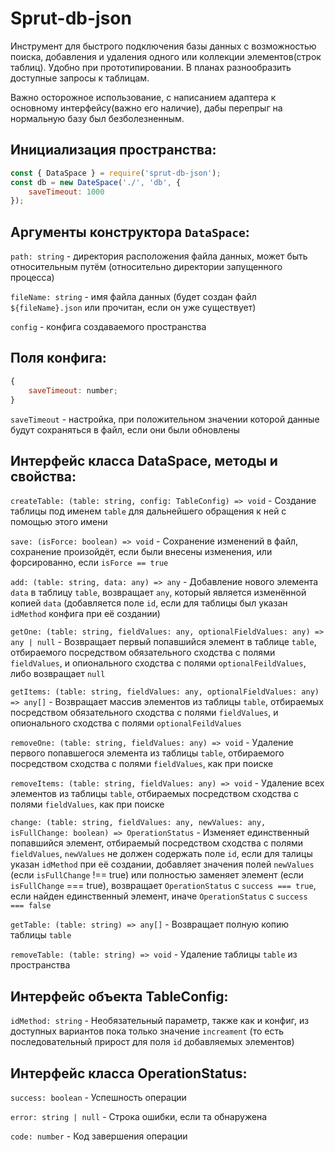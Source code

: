 # Sprut-db-json

Инструмент для быстрого подключения базы данных с возможностью поиска, добавления и удаления одного или коллекции элементов(строк таблиц). Удобно при прототипировании. В планах разнообразить доступные запросы к таблицам.

Важно осторожное использование, с написанием адаптера к основному интерфейсу(важно его наличие), дабы перепрыг на нормальную базу был безболезненным.

## Инициализация пространства:

```js
const { DataSpace } = require('sprut-db-json');
const db = new DateSpace('./', 'db', {
    saveTimeout: 1000
});
```

## Аргументы конструктора ```DataSpace```:

```path: string``` - директория расположения файла данных, может быть относительным путём (относительно директории запущенного процесса)

```fileName: string``` - имя файла данных (будет создан файл ```${fileName}.json``` или прочитан, если он уже существует)

```config``` - конфига создаваемого пространства

## Поля конфига:

```js
{
    saveTimeout: number;
}
```

```saveTimeout``` - настройка, при положительном значении которой данные будут сохраняться в файл, если они были обновлены

## Интерфейс класса DataSpace, методы и свойства:

```createTable: (table: string, config: TableConfig) => void``` - Создание таблицы под именем ```table``` для дальнейшего обращения к ней с помощью этого имени

```save: (isForce: boolean) => void``` - Сохранение изменений в файл, сохранение произойдёт, если были внесены изменения, или форсированно, если ```isForce == true```

```add: (table: string, data: any) => any``` - Добавление нового элемента ```data``` в таблицу ```table```, возвращает ```any```, который является изменённой копией ```data``` (добавляется поле ```id```, если для таблицы был указан ```idMethod``` конфига при её создании)

```getOne: (table: string, fieldValues: any, optionalFieldValues: any) => any | null``` - Возвращает первый попавшийся элемент в таблице ```table```, отбираемого посредством обязательного сходства с полями ```fieldValues```, и опионального сходства с полями ```optionalFeildValues```, либо возвращает ```null```

```getItems: (table: string, fieldValues: any, optionalFieldValues: any) => any[]``` - Возвращает массив элементов из таблицы ```table```, отбираемых посредством обязательного сходства с полями ```fieldValues```, и опионального сходства с полями ```optionalFeildValues```

```removeOne: (table: string, fieldValues: any) => void``` - Удаление первого попавшегося элемента из таблицы ```table```, отбираемого посредством сходства с полями ```fieldValues```, как при поиске

```removeItems: (table: string, fieldValues: any) => void``` - Удаление всех элементов из таблицы ```table```, отбираемых посредством сходства с полями ```fieldValues```, как при поиске

```change: (table: string, fieldValues: any, newValues: any, isFullChange: boolean) => OperationStatus``` - Изменяет единственный попавшийся элемент, отбираемый посредством сходства с полями ```fieldValues```, ```newValues``` не должен содержать поле ```id```, если для талицы указан ```idMethod``` при её создании, добавляет значения полей ```newValues``` (если ```isFullChange``` !== true) или полностью заменяет элемент (если ```isFullChange``` === true), возвращает ```OperationStatus``` с ```success === true```, если найден единственный элемент, иначе ```OperationStatus``` с ```success === false```

```getTable: (table: string) => any[]``` - Возвращает полную копию таблицы ```table```

```removeTable: (table: string) => void``` - Удаление таблицы ```table``` из пространства

## Интерфейс объекта TableConfig:

```idMethod: string``` - Необязательный параметр, также как и конфиг, из доступных вариантов пока только значение ```increament``` (то есть последовательный прирост для поля ```id``` добавляемых элементов)

## Интерфейс класса OperationStatus:

```success: boolean``` - Успешность операции

```error: string | null``` - Строка ошибки, если та обнаружена

```code: number``` - Код завершения операции
